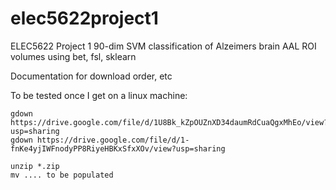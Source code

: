 # elec5622project1
ELEC5622 Project 1 90-dim SVM classification of Alzeimers brain AAL ROI volumes using bet, fsl, sklearn

Documentation for download order, etc

To be tested once I get on a linux machine:
```shell
gdown https://drive.google.com/file/d/1U8Bk_kZpOUZnXD34daumRdCuaQgxMhEo/view?usp=sharing
gdown https://drive.google.com/file/d/1-fnKe4yjIWFnodyPP8RiyeHBKxSfxXOv/view?usp=sharing

unzip *.zip
mv .... to be populated
```
